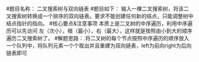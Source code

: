 #题目名称：
二叉搜索树与双向链表
#题目如下：
输入一棵二叉搜索树，将该二叉搜索树转换成一个排序的双向链表。要求不能创建任何新的结点，只能调整树中结点指针的指向。
#核心要点&注意事项
本质上是二叉树的中序遍历，利用中序遍历可以先访问  左（次小），根（最小），右（最大），这样就是按照由小到大的顺序遍历二叉搜索树了。
#解题思路：
将二叉树的每个节点按照中序遍历的顺序放入一个队列中，将队列元素一个个取出并且重建为双向链表，left为前向right为后向链表即可